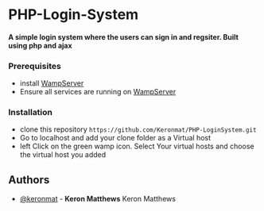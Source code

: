 # PHP-Login-System

#### A simple login system where the users can sign in and regsiter. Built using php and ajax

### Prerequisites

- install [WampServer](http://www.wampserver.com/en/#download-wrapper)
- Ensure all services are running on [WampServer](http://www.wampserver.com/en/#download-wrapper)

### Installation

- clone this repository `https://github.com/Keronmat/PHP-LoginSystem.git`
- Go to localhost and add your clone folder as a Virtual host
- left Click on the green wamp icon. Select Your virtual hosts and choose the virtual host you added

## Authors

- [@keronmat](https://github.com/keronmat) - **Keron Matthews** Keron Matthews
